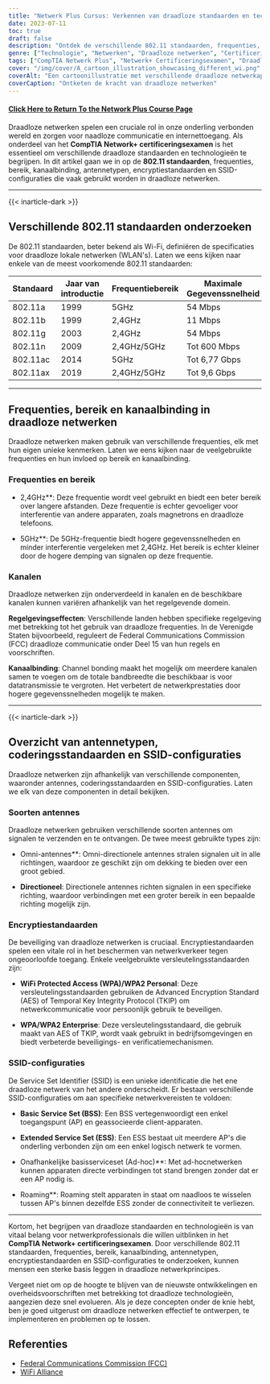 ```yaml
---
title: "Netwerk Plus Cursus: Verkennen van draadloze standaarden en technologieën"
date: 2023-07-11
toc: true
draft: false
description: "Ontdek de verschillende 802.11 standaarden, frequenties, bereik en encryptie in draadloze netwerken ter voorbereiding op het CompTIA Network+ certificeringsexamen."
genre: ["Technologie", "Netwerken", "Draadloze netwerken", "Certificeringsexamen", "CompTIA Netwerk+", "IT-opleiding", "IT-certificering", "Draadloze standaarden", "Draadloze technologieën", "Informatie Technologie"]
tags: ["CompTIA Netwerk Plus", "Netwerk+ Certificeringsexamen", "Draadloze standaarden", "Draadloze technologieën", "802.11a", "802.11b", "802.11g", "802.11n", "802.11ac", "802.11ax", "Wi-Fi 4", "Wi-Fi 5", "Wi-Fi 6", "Frequenties", "Bereik", "Kanaalverbinding", "Typen antennes", "Encryptienormen", "SSID-configuraties", "Draadloze netwerken", "Examen draadloos netwerk", "Draadloze netwerk training", "Certificering draadloos netwerk", "Draadloze netwerktechnologie", "Draadloze netwerkbeveiliging", "Draadloze netwerkprestaties", "Protocollen voor draadloze netwerken", "Configuratie draadloos netwerk", "Problemen met draadloze netwerken oplossen", "Beste praktijken voor draadloze netwerken"]
cover: "/img/cover/A_cartoon_illustration_showcasing_different_wi.png"
coverAlt: "Een cartoonillustratie met verschillende draadloze netwerkapparaten en -signalen."
coverCaption: "Ontketen de kracht van draadloze netwerken"
---
```


#### [Click Here to Return To the Network Plus Course Page](/network-plus-start)

Draadloze netwerken spelen een cruciale rol in onze onderling verbonden wereld en zorgen voor naadloze communicatie en internettoegang. Als onderdeel van het **CompTIA Network+ certificeringsexamen** is het essentieel om verschillende draadloze standaarden en technologieën te begrijpen. In dit artikel gaan we in op de **802.11 standaarden**, frequenties, bereik, kanaalbinding, antennetypen, encryptiestandaarden en SSID-configuraties die vaak gebruikt worden in draadloze netwerken.

______

{{< inarticle-dark >}}

## Verschillende 802.11 standaarden onderzoeken

De 802.11 standaarden, beter bekend als Wi-Fi, definiëren de specificaties voor draadloze lokale netwerken (WLAN's).
Laten we eens kijken naar enkele van de meest voorkomende 802.11 standaarden:

| Standaard | Jaar van introductie | Frequentiebereik | Maximale Gegevenssnelheid |
|-----------|-------------------|-----------------|-------------------|
| 802.11a | 1999 | 5GHz | 54 Mbps |
| 802.11b | 1999 | 2,4GHz | 11 Mbps |
| 802.11g | 2003 | 2,4GHz | 54 Mbps |
| 802.11n | 2009 | 2,4GHz/5GHz | Tot 600 Mbps |
| 802.11ac | 2014 | 5GHz | Tot 6,77 Gbps |
| 802.11ax | 2019 | 2,4GHz/5GHz | Tot 9,6 Gbps |

______

## Frequenties, bereik en kanaalbinding in draadloze netwerken

Draadloze netwerken maken gebruik van verschillende frequenties, elk met hun eigen unieke kenmerken. Laten we eens kijken naar de veelgebruikte frequenties en hun invloed op bereik en kanaalbinding.

### Frequenties en bereik

- 2,4GHz**: Deze frequentie wordt veel gebruikt en biedt een beter bereik over langere afstanden. Deze frequentie is echter gevoeliger voor interferentie van andere apparaten, zoals magnetrons en draadloze telefoons.

- 5GHz**: De 5GHz-frequentie biedt hogere gegevenssnelheden en minder interferentie vergeleken met 2,4GHz. Het bereik is echter kleiner door de hogere demping van signalen op deze frequentie.

### Kanalen

Draadloze netwerken zijn onderverdeeld in kanalen en de beschikbare kanalen kunnen variëren afhankelijk van het regelgevende domein.

**Regelgevingseffecten**: Verschillende landen hebben specifieke regelgeving met betrekking tot het gebruik van draadloze frequenties. In de Verenigde Staten bijvoorbeeld, reguleert de Federal Communications Commission (FCC) draadloze communicatie onder Deel 15 van hun regels en voorschriften.

**Kanaalbinding**: Channel bonding maakt het mogelijk om meerdere kanalen samen te voegen om de totale bandbreedte die beschikbaar is voor datatransmissie te vergroten. Het verbetert de netwerkprestaties door hogere gegevenssnelheden mogelijk te maken.

______

{{< inarticle-dark >}}

## Overzicht van antennetypen, coderingsstandaarden en SSID-configuraties

Draadloze netwerken zijn afhankelijk van verschillende componenten, waaronder antennes, coderingsstandaarden en SSID-configuraties. Laten we elk van deze componenten in detail bekijken.

### Soorten antennes

Draadloze netwerken gebruiken verschillende soorten antennes om signalen te verzenden en te ontvangen. De twee meest gebruikte types zijn:

- Omni-antennes**: Omni-directionele antennes stralen signalen uit in alle richtingen, waardoor ze geschikt zijn om dekking te bieden over een groot gebied.

- **Directioneel**: Directionele antennes richten signalen in een specifieke richting, waardoor verbindingen met een groter bereik in een bepaalde richting mogelijk zijn.

### Encryptiestandaarden

De beveiliging van draadloze netwerken is cruciaal. Encryptiestandaarden spelen een vitale rol in het beschermen van netwerkverkeer tegen ongeoorloofde toegang. Enkele veelgebruikte versleutelingsstandaarden zijn:

- **WiFi Protected Access (WPA)/WPA2 Personal**: Deze versleutelingsstandaarden gebruiken de Advanced Encryption Standard (AES) of Temporal Key Integrity Protocol (TKIP) om netwerkcommunicatie voor persoonlijk gebruik te beveiligen.

- **WPA/WPA2 Enterprise**: Deze versleutelingsstandaard, die gebruik maakt van AES of TKIP, wordt vaak gebruikt in bedrijfsomgevingen en biedt verbeterde beveiligings- en verificatiemechanismen.

### SSID-configuraties

De Service Set Identifier (SSID) is een unieke identificatie die het ene draadloze netwerk van het andere onderscheidt. Er bestaan verschillende SSID-configuraties om aan specifieke netwerkvereisten te voldoen:

- **Basic Service Set (BSS)**: Een BSS vertegenwoordigt een enkel toegangspunt (AP) en geassocieerde client-apparaten.

- **Extended Service Set (ESS)**: Een ESS bestaat uit meerdere AP's die onderling verbonden zijn om een enkel logisch netwerk te vormen.

- Onafhankelijke basisserviceset (Ad-hoc)**: Met ad-hocnetwerken kunnen apparaten directe verbindingen tot stand brengen zonder dat er een AP nodig is.

- Roaming**: Roaming stelt apparaten in staat om naadloos te wisselen tussen AP's binnen dezelfde ESS zonder de connectiviteit te verliezen.

______

Kortom, het begrijpen van draadloze standaarden en technologieën is van vitaal belang voor netwerkprofessionals die willen uitblinken in het **CompTIA Network+ certificeringsexamen**. Door verschillende 802.11 standaarden, frequenties, bereik, kanaalbinding, antennetypen, encryptiestandaarden en SSID-configuraties te onderzoeken, kunnen mensen een sterke basis leggen in draadloze netwerkprincipes.

Vergeet niet om op de hoogte te blijven van de nieuwste ontwikkelingen en overheidsvoorschriften met betrekking tot draadloze technologieën, aangezien deze snel evolueren. Als je deze concepten onder de knie hebt, ben je goed uitgerust om draadloze netwerken effectief te ontwerpen, te implementeren en problemen op te lossen.

## Referenties

- [Federal Communications Commission (FCC)](https://www.fcc.gov/)
- [WiFi Alliance](https://www.wi-fi.org/)
